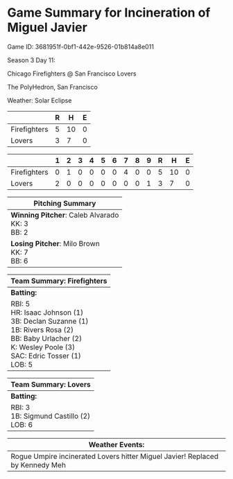 # Game Summary for Incineration of Miguel Javier

Game ID: 3681951f-0bf1-442e-9526-01b814a8e011

Season 3 Day 11:

Chicago Firefighters @ San Francisco Lovers

The PolyHedron, San Francisco

Weather: Solar Eclipse



|  | R | H | E |
| --- | --- | --- | --- |
| Firefighters |   5 |  10 |   0 | 
| Lovers |   3 |   7 |   0 | 


|  |   1 |   2 |   3 |   4 |   5 |   6 |   7 |   8 |   9 |  R | H | E |
| --- | --- | --- | --- | --- | --- | --- | --- | --- | --- | --- | --- | --- |
| Firefighters |   0 |   1 |   0 |   0 |   0 |   0 |   4 |   0 |   0 |   5 |  10 |   0 | 
| Lovers |   2 |   0 |   0 |   0 |   0 |   0 |   0 |   0 |   1 |   3 |   7 |   0 | 


| Pitching Summary |
| --- |
| **Winning Pitcher**: Caleb Alvarado<br />KK: 3<br />BB: 2 |
| **Losing Pitcher**: Milo Brown<br />KK: 7<br />BB: 6 |


| Team Summary: Firefighters |
| --- |
| **Batting:** |
| RBI: 5 <br />HR: Isaac Johnson (1) <br />3B: Declan Suzanne (1) <br />1B: Rivers Rosa (2) <br />BB: Baby Urlacher (2) <br />K: Wesley Poole (3) <br />SAC: Edric Tosser (1) <br />LOB: 5 |


| Team Summary: Lovers |
| --- |
| **Batting:** |
| RBI: 3 <br />1B: Sigmund Castillo (2) <br />LOB: 6 |


| **Weather Events:** |
| --- |
| Rogue Umpire incinerated Lovers hitter Miguel Javier! Replaced by Kennedy Meh |

